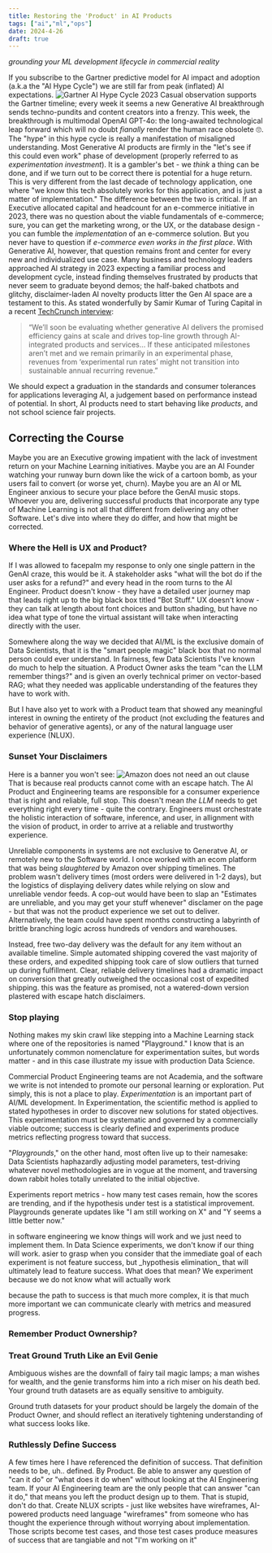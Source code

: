 ```yaml
---
title: Restoring the 'Product' in AI Products
tags: ["ai","ml","ops"]
date: 2024-4-26
draft: true
---
```

_grounding your ML development lifecycle in commercial reality_

If you subscribe to the Gartner predictive model for AI impact and adoption (a.k.a the "AI Hype Cycle") we are still far from peak (inflated) AI expectations.
![Gartner AI Hype Cycle 2023](https://emt.gartnerweb.com/ngw/globalassets/en/newsroom/images/graphs/swe-hc-image.png)
Casual observation supports the Gartner timeline; every week it seems a new Generative AI breakthrough sends techno-pundits and content creators into a frenzy. This week, the breakthrough is multimodal OpenAI GPT-4o: the long-awaited technological leap forward which will no doubt _fianally_ render the human race obsolete 🙄.
The "hype" in this hype cycle is really a manifestation of misaligned understanding.  Most Generative AI products are firmly in the "let's see if this could even work" phase of development (properly referred to as _experimentation investment_). It is a gambler's bet - we _think_ a thing can be done, and if we turn out to be correct there is potential for a huge return. This is very different from the last decade of technology application, one where "we know this tech absolutely works for this application, and is just a matter of implementation." The difference between the two is critical. If an Executive allocated capital and headcount for an e-commerce initiative in 2023, there was no question about the viable fundamentals of e-commerce; sure, you can get the marketing wrong, or the UX, or the database design - you can fumble the _implementation_ of an e-commerce solution. But you never have to question if _e-commerce even works in the first place_. With Generative AI, however, that question remains front and center for every new and individualized use case. Many business and technology leaders approached AI strategy in 2023 expecting a familiar process and development cycle, instead finding themselves frustrated by products that never seem to graduate beyond demos; the half-baked chatbots and glitchy, disclaimer-laden AI novelty products litter the Gen AI space are a testament to this. As stated wonderfully by Samir Kumar of Turing Capital in a recent [TechCrunch interview](https://techcrunch.com/2024/04/15/investors-are-growing-increasingly-wary-of-ai/): 
> “We’ll soon be evaluating whether generative AI delivers the promised efficiency gains at scale and drives top-line growth through AI-integrated products and services... If these anticipated milestones aren’t met and we remain primarily in an experimental phase, revenues from ‘experimental run rates’ might not transition into sustainable annual recurring revenue.” 

We should expect a graduation in the standards and consumer tolerances for applications leveraging AI, a judgement based on performance instead of potential. In short, AI products need to start behaving like _products_, and not school science fair projects.  

## Correcting the Course
Maybe you are an Executive growing impatient with the lack of investment return on your Machine Learning initiatives. Maybe you are an AI Founder watching your runway burn down like the wick of a cartoon bomb, as your users fail to convert (or worse yet, churn). Maybe you are an AI or ML Engineer anxious to secure your place before the GenAI music stops. Whoever you are, delivering successful products that incorporate any type of Machine Learning is not all that different from delivering any other Software. Let's dive into where they do differ, and how that might be corrected. 

### Where the Hell is UX and Product? 
If I was allowed to facepalm my response to only one single pattern in the GenAI craze, this would be it. A stakeholder asks "what will the bot do if the user asks for a refund?" and every head in the room turns to the AI Engineer. Product doesn't know - they have a detailed user journey map that leads right up to the big black box titled "Bot Stuff." UX doesn't know - they can talk at length about font choices and button shading, but have no idea what type of tone the virtual assistant will take when interacting directly with the user. 

Somewhere along the way we decided that AI/ML is the exclusive domain of Data Scientists, that it is the "smart people magic" black box that no normal person could ever understand. In fairness, few Data Scientists I've known do much to help the situation. A Product Owner asks the team "can the LLM remember things?" and is given an overly technical primer on vector-based RAG; what they needed was applicable understanding of the features they have to work with. 

But I have also yet to work with a Product team that showed any meaningful interest in owning the entirety of the product (not excluding the features and behavior of generative agents), or any of the natural language user experience (NLUX).   


### Sunset Your Disclaimers
Here is a banner you won't see:
![Amazon does not need an out clause](images/unreliable_software.png)
That is because real products cannot come with an escape hatch. The AI Product and Engineering teams are responsible for a consumer experience that is right and reliable, full stop. This doesn't mean _the LLM_ needs to get everything right every time - quite the contrary. Engineers must orchestrate the holistic interaction of software, inference, and user, in allignment with the vision of product, in order to arrive at a reliable and trustworthy experience. 

Unreliable components in systems are not exclusive to Generatve AI, or remotely new to the Software world. I once worked with an ecom platform that was being _slaughtered_ by Amazon over shipping timelines. The problem wasn't delivery times (most orders were delivered in 1-2 days), but the logistics of displaying delivery dates while relying on slow and unreliable vendor feeds. A cop-out would have been to slap an "Estimates are unreliable, and you may get your stuff whenever" disclamer on the page - but that was not the product experience we set out to deliver. Alternatively, the team could have spent months constructing a labyrinth of brittle branching logic across hundreds of vendors and warehouses. 

Instead, free two-day delivery was the default for any item without an available timeline. Simple automated shipping covered the vast majority of these orders, and expedited shipping took care of slow outliers that turned up during fulfillment. Clear, reliable delivery timelines had a dramatic impact on conversion that greatly outweighed the occasional cost of expedited shipping. this was the feature as promised, not a watered-down version plastered with escape hatch disclaimers. 

### Stop playing
Nothing makes my skin crawl like stepping into a Machine Learning stack where one of the repositories is named "Playground." I know that is an unfortunately common nomenclature for experimentation suites, but words matter - and in this case illustrate my issue with production Data Science. 

Commercial Product Engineering teams are not Academia, and the software we write is not intended to promote our personal learning or exploration. Put simply, this is not a place to play. 
_Experimentation_ is an important part of AI/ML development. In Experimentation, the scientific method is applied to stated hypotheses in order to discover new solutions for stated objectives. This experimentation must be systematic and governed by a commercially viable outcome; success is clearly defined and experiments produce metrics reflecting progress toward that success. 

"_Playgrounds_," on the other hand, most often live up to their namesake: Data Scientists haphazardly adjusting model parameters, test-driving whatever novel methodologies are in vogue at the moment, and traversing down rabbit holes totally unrelated to the initial objective. 
 
Experiments report metrics - how many test cases remain, how the scores are trending, and if the hypothesis under test is a statistical improvement. Playgrounds generate updates like "I am still working on X" and "Y seems a little better now." 

<replace>
in software engineering we know things will work and we just need to implement them. In Data Science experiments, we don't know if our thing will work. 
asier to grasp when you consider that the immediate goal of each experiment is not feature success, but _hypothesis elimination_ that will ultimately lead to feature success. What does that mean? We experiment because we do not know what will actually work

because the path to success is that much more complex, it is that much more important we can communicate clearly with metrics and measured progress. 
</replace>

### Remember Product Ownership?



### Treat Ground Truth Like an Evil Genie
Ambiguous wishes are the downfall of fairy tail magic lamps; a man wishes for wealth, and the genie transforms him into a rich miser on his death bed. Your ground truth datasets are as equally sensitive to ambiguity. 

Ground truth datasets for your product should be largely the domain of the Product Owner, and should reflect an iteratively tightening understanding of what success looks like. 

### Ruthlessly Define Success
A few times here I have referenced the definition of success. That definition needs to be, uh.. defined. By Product. Be able to answer any question of "can it do" or "what does it do when" without looking at the AI Engineering team. If your AI Engineering team are the only people that can answer "can it do," that means you left the product design up to them. That is stupid, don't do that. 
Create NLUX scripts - just like websites have wireframes, AI-powered products need language "wireframes" from someone who has thought the experience through without worrying about implementation. Those scripts become test cases, and those test cases produce measures of success that are tangiable and not "I'm working on it"


<!--stackedit_data:
eyJoaXN0b3J5IjpbLTE5MjMwOTgwMjIsLTE5ODAxOTM2NjgsLT
QyOTI0MTA4OSwtMTYwOTY3MTEzLC02OTg2MTM1MjAsLTUwOTM5
MTc2OSwyMDg2MTM4NTk3LDMwOTk2NDc3OCwtMjA1NjM1OTgyOS
wxNTQzODY2NjU1LDkwNDcxNDk5NywtMzM0MDMzMTcyLDkwMTky
NTc3MywtMTY3OTMwMDg0OSwtNDk0MTM4MDMyLC0xNTI1ODU0MT
cxLDEzNDgyODQyMzgsMzQ4MTM0NTM1LC03NTMxODQ2NywtNjY5
OTU4MDY0XX0=
-->